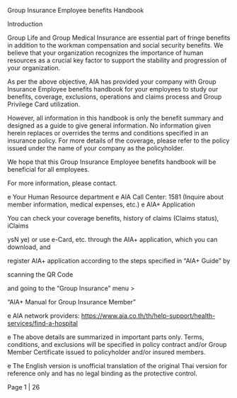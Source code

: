 Group Insurance Employee benefits Handbook

Introduction

Group Life and Group Medical Insurance are essential part of fringe benefits in addition to the
workman compensation and social security benefits. We believe that your organization recognizes the
importance of human resources as a crucial key factor to support the stability and progression of your
organization.

As per the above objective, AIA has provided your company with Group Insurance Employee
benefits handbook for your employees to study our benefits, coverage, exclusions, operations and
claims process and Group Privilege Card utilization.

However, all information in this handbook is only the benefit summary and designed as a guide to
give general information. No information given herein replaces or overrides the terms and conditions
specified in an insurance policy. For more details of the coverage, please refer to the policy issued under
the name of your company as the policyholder.

We hope that this Group Insurance Employee benefits handbook will be beneficial for all
employees.

For more information, please contact.

e Your Human Resource department
e AlA Call Center: 1581 (Inquire about member information, medical expenses, etc.)
e AlA+ Application

You can check your coverage benefits, history of claims (Claims status), iClaims

ysN ye) or use e-Card, etc. through the AIA+ application, which you can download, and

register AIA+ application according to the steps specified in “AlA+ Guide” by

scanning the QR Code

and going to the “Group Insurance” menu >

“AlA+ Manual for Group Insurance Member”

e AlA network providers:
https://www.aia.co.th/th/help-support/health-services/find-a-hospital

e The above details are summarized in important parts only. Terms, conditions, and exclusions will be specified in policy contract and/or Group Member Certificate
issued to policyholder and/or insured members.

e The English version is unofficial translation of the original Thai version for reference only and has no legal binding as the protective control.

Page 1 | 26
